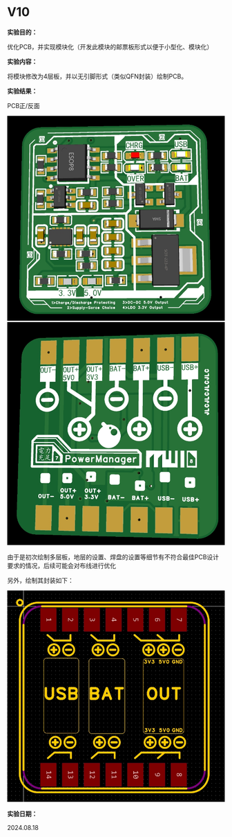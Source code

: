 # V10

**实验目的：**

优化PCB，并实现模块化（开发此模块的邮票板形式以便于小型化、模块化）

**实验内容：**

将模块修改为4层板，并以无引脚形式（类似QFN封装）绘制PCB。

**实验结果：**

PCB正/反面

<img src="Pics\1.png" style="zoom: 80%;" /><img src="Pics\2.png" style="zoom: 67%;" />

由于是初次绘制多层板，地层的设置、焊盘的设置等细节有不符合最佳PCB设计要求的情况，后续可能会对布线进行优化

另外，绘制其封装如下：

<img src="Pics\3.png" style="zoom: 67%;" />

**实验日期：**

2024.08.18
